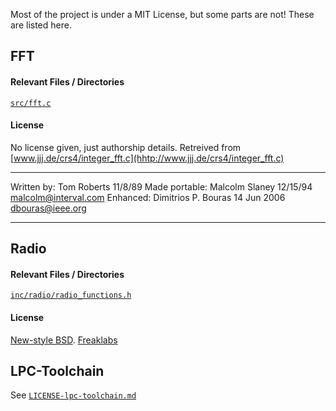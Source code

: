 Most of the project is under a MIT License, but some parts are not!
These are listed here.

## FFT ##

#### Relevant Files / Directories

[`src/fft.c`](src/fft.c)

#### License

No license given, just authorship details. Retreived from
[www.jjj.de/crs4/integer_fft.c](hhtp://www.jjj.de/crs4/integer_fft.c)

********************************
Written by:  Tom Roberts  11/8/89
Made portable:  Malcolm Slaney 12/15/94 malcolm@interval.com
Enhanced:  Dimitrios P. Bouras  14 Jun 2006 dbouras@ieee.org
********************************

## Radio ##

#### Relevant Files / Directories

[`inc/radio/radio_functions.h`](inc/radio/radio_functions.h)

#### License

[New-style BSD](http://opensource.org/licenses/BSD-3-Clause).
[Freaklabs](http://www.freaklabs.org/)

## LPC-Toolchain

See [`LICENSE-lpc-toolchain.md`](LICENSE-lpc-toolchain.md)
